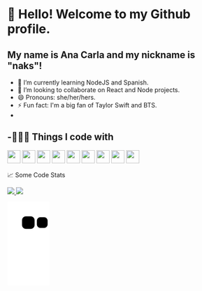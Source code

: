 # 👋 Hello! Welcome to my Github profile.
## My name is Ana Carla and my nickname is "naks"!

- 🌱 I’m currently learning NodeJS and Spanish.
- 👯 I’m looking to collaborate on React and Node projects.
- 😄 Pronouns: she/her/hers.
- ⚡ Fun fact: I'm a big fan of Taylor Swift and BTS.
- 
-👨🏻‍💻  Things I code with
-
<img src="https://cdn.jsdelivr.net/gh/devicons/devicon/icons/git/git-original.svg" width="30" height="30"/> <img src="https://cdn.jsdelivr.net/gh/devicons/devicon/icons/html5/html5-original.svg" width="30" height="30"/> <img src="https://cdn.jsdelivr.net/gh/devicons/devicon/icons/css3/css3-original.svg"   width="30" height="30" /> <img src="https://cdn.jsdelivr.net/gh/devicons/devicon/icons/javascript/javascript-plain.svg"  width="30" height="30"/> <img src="https://cdn.jsdelivr.net/gh/devicons/devicon/icons/typescript/typescript-original.svg"  width="30" height="30"/> <img src="https://cdn.jsdelivr.net/gh/devicons/devicon/icons/react/react-original-wordmark.svg"   width="30" height="30" /> <img src="https://cdn.jsdelivr.net/gh/devicons/devicon/icons/nodejs/nodejs-original.svg"  width="30" height="30"/> <img src="https://cdn.jsdelivr.net/gh/devicons/devicon/icons/express/express-original.svg" width="30" height="30" /> <img src="https://cdn.jsdelivr.net/gh/devicons/devicon/icons/postgresql/postgresql-original.svg"   width="30" height="30"/> 
<div>
  
  :chart_with_upwards_trend:  Some Code Stats
  
<a href="https://github.com/nakszor">
<img height="180em" src="https://github-readme-stats.vercel.app/api/top-langs/?username=nakszor&layout=compact&langs_count=7&theme=dracula"/>
<img height="180em" src="https://github-readme-stats.vercel.app/api?username=nakszor&show_icons=true&theme=dracula&include_all_commits=true&count_private=true"/>
</div>

  
  
  ![Snake animation](https://github.com/nakszor/nakszor/blob/output/github-contribution-grid-snake.svg)
